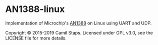 # AN1388-linux

Implementation of Microchip's [AN1388][] on Linux using UART and UDP.

Copyright &copy; 2015-2019 Camil Staps.
Licensed under GPL v3.0, see the LICENSE file for more details.

[AN1388]: http://ww1.microchip.com/downloads/en/AppNotes/01388B.pdf
